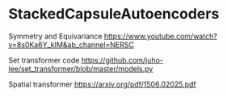 # StackedCapsuleAutoencoders
Symmetry and Equivariance
https://www.youtube.com/watch?v=8s0Ka6Y_kIM&ab_channel=NERSC

Set transformer code
https://github.com/juho-lee/set_transformer/blob/master/models.py

Spatial transformer
https://arxiv.org/pdf/1506.02025.pdf
